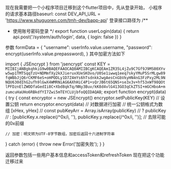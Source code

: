 现在我需要把一个小程序项目迁移到这个flutter项目中，先从登录开始，
小程序的请求基本路径baseurl: const DEV_API_URL = 'https://www.shuguoren.com/tmh-dev/bapp-api'
登录接口路径为
/**
 * 使用账号密码登录
 */
export function userLogin(data) {
  return api.post('/system/auth/login', data, { login: false })
}

参数 formData = {
		   "username": userInfo.value.username,
		   "password": encrypt(userInfo.value.prepassword),
		 }
     其中加密方法如下


import { JSEncrypt } from 'jsencrypt'
const KEY  = `MIIBIjANBgkqhkiG9w0BAQEFAAOCAQ8AMIIBCgKCAQEAm1ZR35L4jZu9C7Gf9J9MS00XYvw5wp1TMTSqqTzU+NDMmfXy2kXJieruxXUeSKOvo/U0Se1iwwq1eeq7skyYMuP5SrMLgw89fqWBbJjQ6rCKMF6eS+oHPODLy1D7Z4mYs6hTsdnkk2wgAesCnGbVkyHN4nG3FzPxy2ML9NNQU630dIhG2ufh9lGwX4WMRNiAG6AXhHiC4P1+sQrJB6t65QNS+se3x3v+hf53xWf98QOtlPFDznElZWODfaGedIi8C+Xbd8qkTq/NNy3Buv/kK8d4vlG413GO3qCkZTSI+mGCHboA+mzumcuHaUHo6RBkdfYI7Zwi5mTEYCLUjbfoQQIDAQAB`;
export function encrypt(data) {
  try {
    const encryptor = new JSEncrypt()
    encryptor.setPublicKey(KEY) // 设置公钥
    return encryptor.encrypt(data) // 对数据进行加密
    // 统一公钥格式为数组 [xHex, yHex]
    // const pubKeyArr = Array.isArray(publicKey)
    //   ? publicKey
    //   : [publicKey.x.replace(/^0x/i, ''), publicKey.y.replace(/^0x/i, '')]; // 去除可能的0x前缀

    // 加密：明文转为UTF-8字节数组，加密后返回十六进制字符串
  } catch (error) {
    throw new Error('加密失败');
  }
}

返回参数包括一些用户基本信息和accessToken和refreshToken
现在把这个功能迁移过来

